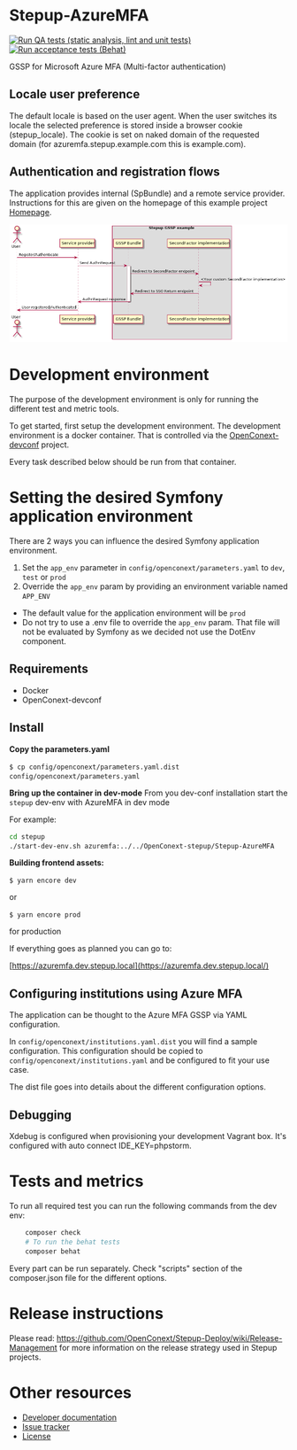 Stepup-AzureMFA
===================

[![Run QA tests (static analysis, lint and unit tests)](https://github.com/OpenConext/Stepup-AzureMFA/actions/workflows/test-integration.yml/badge.svg)](https://github.com/OpenConext/Stepup-AzureMFA/actions/workflows/test-integration.yml)
[![Run acceptance tests (Behat)](https://github.com/OpenConext/Stepup-AzureMFA/actions/workflows/test-acceptance.yml/badge.svg)](https://github.com/OpenConext/Stepup-AzureMFA/actions/workflows/test-acceptance.yml)

GSSP for Microsoft Azure MFA (Multi-factor authentication)

Locale user preference
----------------------

The default locale is based on the user agent. When the user switches its locale the selected preference is stored inside a
browser cookie (stepup_locale). The cookie is set on naked domain of the requested domain (for azuremfa.stepup.example.com this is example.com).

Authentication and registration flows
-------------------------------------

The application provides internal (SpBundle) and a remote service provider. Instructions for this are given 
on the homepage of this example project [Homepage](https://azuremfa.dev.openconext.local/).

![flow](docs/flow.png)
<!---
regenerate docs/flow.png with `plantum1 README.md` or with http://www.plantuml.com/plantuml
@startuml docs/flow
actor User
participant "Service provider" as SP
box "Stepup Azure MFA"
participant "GSSP Bundle" as IdP
participant "SecondFactor implementation" as App
end box
User -> SP: Register/Authenticate
SP -> IdP: Send AuthnRequest
activate IdP
IdP -> App: Redirect to SecondFactor endpoint
App -> App: <Your custom SecondFactor implementation>
App -> IdP: Redirect to SSO Return endpoint
IdP -> SP: AuthnRequest response
deactivate IdP
SP -> User: User registered/Authenticated
@enduml
--->

Development environment
======================

The purpose of the development environment is only for running the different test and metric tools.

To get started, first setup the development environment. The development environment is a docker container. That is
controlled via the [OpenConext-devconf](https://github.com/OpenConext/OpenConext-devconf/) project.

Every task described below should be run from that container.

Setting the desired Symfony application environment
===================================================
There are 2 ways you can influence the desired Symfony application environment.

1. Set the `app_env` parameter in `config/openconext/parameters.yaml` to `dev`, `test` or `prod`
2. Override the `app_env` param by providing an environment variable named `APP_ENV`

- The default value for the application environment will be `prod`
- Do not try to use a .env file to override the `app_env` param. That file will not be evaluated by Symfony as we decided not use the DotEnv component.


Requirements
-------------------
- Docker
- OpenConext-devconf

Install
-------------------
**Copy the parameters.yaml**

`$ cp config/openconext/parameters.yaml.dist config/openconext/parameters.yaml`

**Bring up the container in dev-mode**
From you dev-conf installation start the `stepup` dev-env with AzureMFA in dev mode

For example:

```bash
cd stepup
./start-dev-env.sh azuremfa:../../OpenConext-stepup/Stepup-AzureMFA
```

**Building frontend assets:**

`$ yarn encore dev` 

or 

`$ yarn encore prod` 

for production 


If everything goes as planned you can go to:

[https://azuremfa.dev.stepup.local](https://azuremfa.dev.stepup.local/)


Configuring institutions using Azure MFA 
----------

The application can be thought to the Azure MFA GSSP via YAML configuration.

In `config/openconext/institutions.yaml.dist` you will find a sample configuration. This configuration should be copied to
`config/openconext/institutions.yaml` and be configured to fit your use case.

The dist file goes into details about the different configuration options.

Debugging
-------------------
Xdebug is configured when provisioning your development Vagrant box. 
It's configured with auto connect IDE_KEY=phpstorm. 

Tests and metrics
======================

To run all required test you can run the following commands from the dev env:

```bash 
    composer check 
    # To run the behat tests
    composer behat
```

Every part can be run separately. Check "scripts" section of the composer.json file for the different options.

Release instructions
=====================

Please read: https://github.com/OpenConext/Stepup-Deploy/wiki/Release-Management for more information on the release strategy used in Stepup projects.

Other resources
======================

 - [Developer documentation](docs/index.md)
 - [Issue tracker](https://www.pivotaltracker.com/n/projects/1163646)
 - [License](LICENSE)
